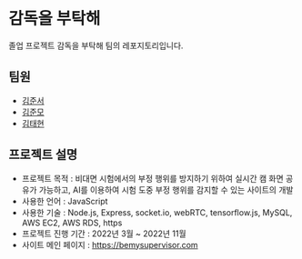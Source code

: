 # 감독을 부탁해
졸업 프로젝트 감독을 부탁해 팀의 레포지토리입니다.

## 팀원
- [김준서](https://github.com/adoo24)
- [김준모](https://github.com/a00700c)
- [김태현](https://github.com/bradbrad97)

## 프로젝트 설명
- 프로젝트 목적 : 비대면 시험에서의 부정 행위를 방지하기 위하여 실시간 캠 화면 공유가 가능하고, AI를 이용하여 시험 도중 부정 행위를 감지할 수 있는 사이트의 개발
- 사용한 언어 : JavaScript
- 사용한 기술 : Node.js, Express, socket.io, webRTC, tensorflow.js, MySQL, AWS EC2, AWS RDS, https
- 프로젝트 진행 기간 : 2022년 3월 ~ 2022년 11월
- 사이트 메인 페이지 : https://bemysupervisor.com